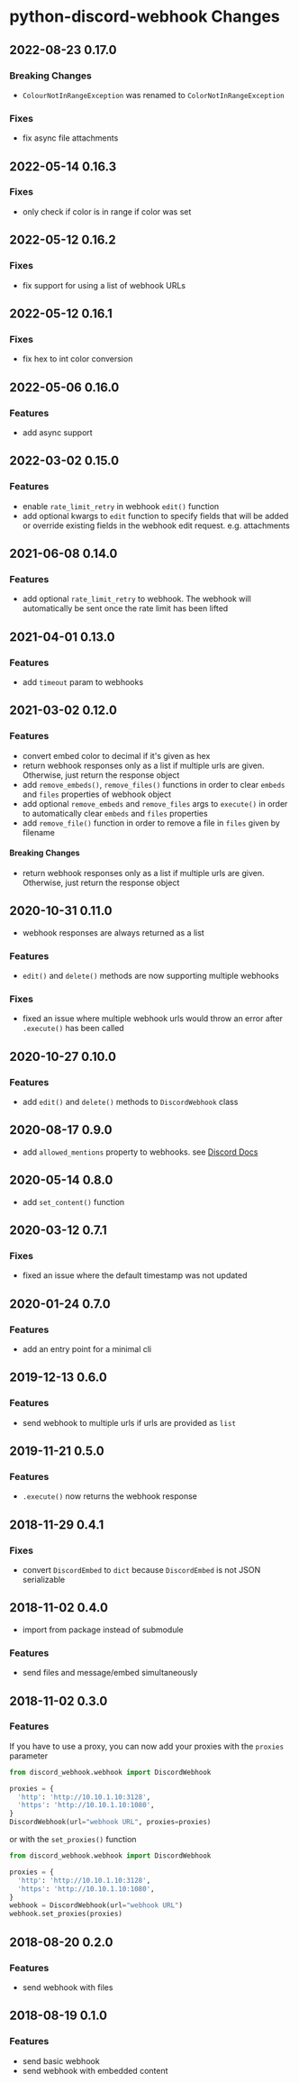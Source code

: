 # python-discord-webhook Changes

## 2022-08-23 0.17.0

### Breaking Changes
- `ColourNotInRangeException` was renamed to `ColorNotInRangeException`

### Fixes
- fix async file attachments

## 2022-05-14 0.16.3

### Fixes
- only check if color is in range if color was set

## 2022-05-12 0.16.2

### Fixes
- fix support for using a list of webhook URLs

## 2022-05-12 0.16.1

### Fixes
- fix hex to int color conversion

## 2022-05-06 0.16.0

### Features
- add async support

## 2022-03-02 0.15.0

### Features
- enable `rate_limit_retry` in webhook `edit()` function
- add optional kwargs to `edit` function to specify fields that will be added or override existing fields in the webhook edit request. e.g. attachments 

## 2021-06-08 0.14.0

### Features

- add optional `rate_limit_retry` to webhook.
  The webhook will automatically be sent once the rate limit has been lifted

## 2021-04-01 0.13.0

### Features

- add `timeout` param to webhooks

## 2021-03-02 0.12.0

### Features

- convert embed color to decimal if it's given as hex
- return webhook responses only as a list if multiple urls are given.
  Otherwise, just return the response object
- add `remove_embeds()`, `remove_files()` functions in order to clear `embeds` and `files` properties of webhook object
- add optional `remove_embeds` and `remove_files` args to `execute()` in order to automatically clear `embeds` and `files` properties
- add `remove_file()` function in order to remove a file in `files` given by filename

#### Breaking Changes

- return webhook responses only as a list if multiple urls are given.
  Otherwise, just return the response object

## 2020-10-31 0.11.0

- webhook responses are always returned as a list

### Features

- `edit()` and `delete()` methods are now supporting multiple webhooks

### Fixes

- fixed an issue where multiple webhook urls would throw an error after `.execute()` has been called

## 2020-10-27 0.10.0

### Features

- add `edit()` and `delete()` methods to `DiscordWebhook` class

## 2020-08-17 0.9.0

- add `allowed_mentions` property to webhooks. see [Discord Docs](https://discord.com/developers/docs/resources/channel#allowed-mentions-object)

## 2020-05-14 0.8.0

- add `set_content()` function

## 2020-03-12 0.7.1

### Fixes

- fixed an issue where the default timestamp was not updated

## 2020-01-24 0.7.0

### Features

- add an entry point for a minimal cli

## 2019-12-13 0.6.0

### Features

- send webhook to multiple urls if urls are provided as `list`

## 2019-11-21 0.5.0

### Features

- `.execute()` now returns the webhook response

## 2018-11-29 0.4.1

### Fixes

- convert `DiscordEmbed` to `dict` because `DiscordEmbed` is not JSON serializable

## 2018-11-02 0.4.0

- import from package instead of submodule

### Features

- send files and message/embed simultaneously

## 2018-11-02 0.3.0

### Features

If you have to use a proxy, you can now add your proxies with the `proxies` parameter

```python
from discord_webhook.webhook import DiscordWebhook

proxies = {
  'http': 'http://10.10.1.10:3128',
  'https': 'http://10.10.1.10:1080',
}
DiscordWebhook(url="webhook URL", proxies=proxies)
```

or with the `set_proxies()` function

```python
from discord_webhook.webhook import DiscordWebhook

proxies = {
  'http': 'http://10.10.1.10:3128',
  'https': 'http://10.10.1.10:1080',
}
webhook = DiscordWebhook(url="webhook URL")
webhook.set_proxies(proxies)
```

## 2018-08-20 0.2.0

### Features

- send webhook with files

## 2018-08-19 0.1.0

### Features

- send basic webhook
- send webhook with embedded content
